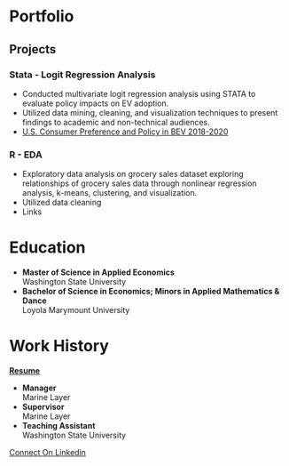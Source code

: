 # Portfolio

## Projects
### Stata - Logit Regression Analysis
- Conducted multivariate logit regression analysis using STATA to evaluate policy impacts on EV adoption.
- Utilized data mining, cleaning, and visualization techniques to present findings to academic and non-technical audiences.
- [U.S. Consumer Preference and Policy in BEV 2018-2020](https://github.com/nicolerouleau/Stata_US_BEV)

### R - EDA
- Exploratory data analysis on grocery sales dataset exploring relationships of grocery sales data through nonlinear regression analysis, k-means, clustering, and visualization.
- Utilized data cleaning
- Links

# Education
- __Master of Science in Applied Economics__ <br/>
Washington State University
- __Bachelor of Science in Economics; Minors in Applied Mathematics & Dance__ <br/>
Loyola Marymount University

# Work History
__[Resume](https://github.com/nicolerouleau/Resume)__
- __Manager__ <br/>
Marine Layer <br/>
- __Supervisor__ <br/>
Marine Layer <br/>
- __Teaching Assistant__ <br/>
Washington State University <br/>

[Connect On Linkedin](https://www.linkedin.com/in/nicole-rouleau/)
